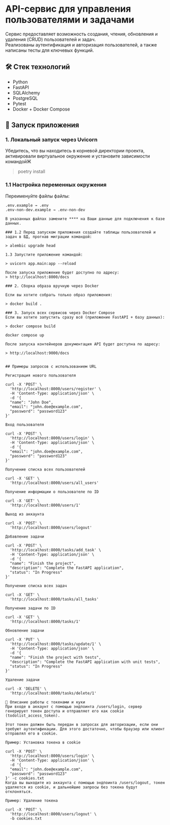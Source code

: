 # API-сервис для управления пользователями и задачами

Сервис предоставляет возможность создания, чтения, обновления и удаления (CRUD) пользователей и задач.  
Реализованы аутентификация и авторизация пользователей, а также написаны тесты для ключевых функций.

## 🛠️ Стек технологий

- Python  
- FastAPI  
- SQLAlchemy  
- PostgreSQL  
- Pytest  
- Docker + Docker Compose

## 🚀 Запуск приложения

### 1. Локальный запуск через Uvicorn

Убедитесь, что вы находитесь в корневой директории проекта, активировали виртуальное окружение и установите зависимости командойЖ

> poetry install

### 1.1 Настройка переменных окружения
Переименуйте файлы файлы:

```text
.env.example → .env  
.env-non-dev.example → .env-non-dev

В указанных файлах замените **** на Ваши данные для подключения к базе данных.

### 1.2 Перед запуском приложения создайте таблицы пользователей и задач в БД, прогнав миграции командой:

> alembic upgrade head

1.3 Запустите приложение командой:

> uvicorn app.main:app --reload

После запуска приложение будет доступно по адресу:
> http://localhost:8000/docs

### 2. Сборка образа вручную через Docker

Если вы хотите собрать только образ приложения:

> docker build .

### 3. Запуск всех сервисов через Docker Compose
Если вы хотите запустить сразу всё (приложение FastAPI + базу данных):

> docker compose build

docker compose up

После запуска контейнеров документация API будет доступна по адресу:

> http://localhost:9000/docs


## Примеры запросов с использованием URL

Регистрация нового пользователя

curl -X 'POST' \
  'http://localhost:8000/users/register' \
  -H 'Content-Type: application/json' \
  -d '{
  "name": "John Doe",
  "email": "john.doe@example.com",
  "password": "password123"
}'

Вход пользователя

curl -X 'POST' \
  'http://localhost:8000/users/login' \
  -H 'Content-Type: application/json' \
  -d '{
  "email": "john.doe@example.com",
  "password": "password123"
}'

Получение списка всех пользователей

curl -X 'GET' \
  'http://localhost:8000/users/all_users'

Получение информации о пользователе по ID

curl -X 'GET' \
  'http://localhost:8000/users/1'

Выход из аккаунта

curl -X 'POST' \
  'http://localhost:8000/users/logout'

Добавление задачи

curl -X 'POST' \
  'http://localhost:8000/tasks/add_task' \
  -H 'Content-Type: application/json' \
  -d '{
  "name": "Finish the project",
  "description": "Complete the FastAPI application",
  "status": "In Progress"
}'

Получение списка всех задач

curl -X 'GET' \
  'http://localhost:8000/tasks/all_tasks'

Получение задачи по ID

curl -X 'GET' \
  'http://localhost:8000/tasks/1'

Обновление задачи

curl -X 'PUT' \
  'http://localhost:8000/tasks/update/1' \
  -H 'Content-Type: application/json' \
  -d '{
  "name": "Finish the project with tests",
  "description": "Complete the FastAPI application with unit tests",
  "status": "In Progress"
}'

Удаление задачи

curl -X 'DELETE' \
  'http://localhost:8000/tasks/delete/1'

📌 Описание работы с токенами и куки
При входе в аккаунт с помощью эндпоинта /users/login, сервер генерирует токен доступа и отправляет его как cookie (todolist_access_token).

Этот токен должен быть передан в запросах для авторизации, если они требуют аутентификации. Для этого достаточно, чтобы браузер или клиент отправлял его в cookie.

Пример: Установка токена в cookie

curl -X 'POST' \
  'http://localhost:8000/users/login' \
  -H 'Content-Type: application/json' \
  -d '{
  "email": "john.doe@example.com",
  "password": "password123"
}' -c cookies.txt
Когда вы выходите из аккаунта с помощью эндпоинта /users/logout, токен удаляется из cookie, и дальнейшие запросы без токена будут отклоняться.

Пример: Удаление токена

curl -X 'POST' \
  'http://localhost:8000/users/logout' \
  -b cookies.txt